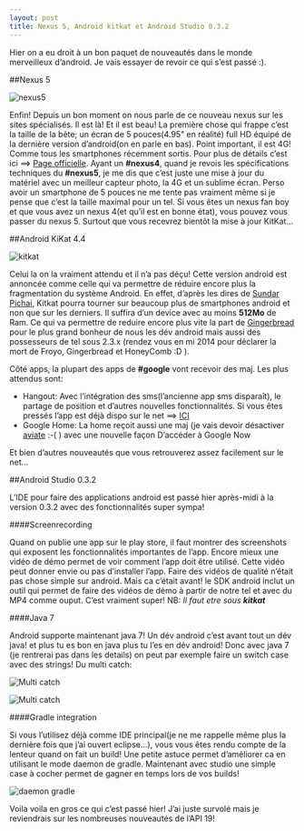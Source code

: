 ```yaml
---
layout: post
title: Nexus 5, Android kitkat et Android Studio 0.3.2
---
```


Hier on a eu droit à un bon paquet de nouveautés dans le monde merveilleux d’android.
Je vais essayer de revoir ce qui s’est passé :). 

##Nexus 5

![nexus5](http://soulesidibe.files.wordpress.com/2013/11/lg-nexus-5-photo.png)

Enfin! 
Depuis un bon moment on nous parle de ce nouveau nexus sur les sites spécialisés. Il est là! Et il est beau! 
La première chose qui frappe c’est la taille de la bête; un écran de 5 pouces(4.95" en réalité) full HD équipé 
de la dernière version d’android(on en parle en bas). 
Point important, il est 4G! Comme tous les smartphones récemment sortis. Pour plus de détails c’est ici ==> [Page officielle](http://www.google.fr/nexus/5/). 
Ayant un **#nexus4**, quand je revois les spécifications techniques du **#nexus5**, je me dis que c’est juste 
une mise à jour du matériel avec un meilleur capteur photo, la 4G et un sublime écran. 
Perso avoir un smartphone de 5 pouces ne me tente pas vraiment même si je pense que c’est la taille maximal pour un tel. 
Si vous êtes un nexus fan boy et que vous avez un nexus 4(et qu’il est en bonne état), vous pouvez vous passer du nexus 5. 
Surtout que vous recevrez bientôt la mise à jour KitKat… 

##Android KiKat 4.4

![kitkat](http://soulesidibe.files.wordpress.com/2013/11/android-kitkat.jpg)

Celui la on la vraiment attendu et il n’a pas déçu! Cette version android est annoncée comme celle qui 
va permettre de réduire encore plus la fragmentation du système Android. En effet, d’après les dires de 
[Sundar Pichai](https://plus.google.com/+SundarPichai), Kitkat pourra tourner sur beaucoup plus de smartphones android et non que sur les derniers. 
Il suffira d’un device avec au moins **512Mo** de Ram. Ce qui va permettre de reduire encore plus vite la 
part de [Gingerbread](http://goo.gl/BvZRw) pour le plus grand bonheur de nous les dév android mais aussi des possesseurs de tel 
sous 2.3.x (rendez vous en mi 2014 pour déclarer la mort de Froyo, Gingerbread et HoneyComb :D ). 

Côté apps, la plupart des apps de **#google** vont recevoir des maj. Les plus attendus sont: 

* Hangout: Avec l’intégration des sms(l’ancienne app sms disparaît), le partage de position et d’autres nouvelles fonctionnalités. Si vous êtes pressés l’app est déjà dispo sur le net ==> [ICI](http://goo.gl/uuKh2U)
* Google Home: La home reçoit aussi une maj (je vais devoir désactiver [aviate](http://goo.gl/ApNyPM) :-( ) avec une nouvelle façon D’accéder à Google Now

Et bien d’autres nouveautés que vous retrouverez assez facilement sur le net…

##Android Studio 0.3.2

L’IDE pour faire des applications android est passé hier après-midi à la version 0.3.2 avec des fonctionnalités super sympa!

####Screenrecording

Quand on publie une app sur le play store, il faut montrer des screenshots qui exposent les fonctionnalités 
importantes de l’app. Encore mieux une vidéo de démo permet de voir comment l’app doit être utilisé. 
Cette vidéo peut donner envie ou pas d’installer l’app. Faire des vidéos de qualité n’était pas chose simple 
sur android. Mais ca c’était avant! le SDK android inclut un outil qui permet de faire des vidéos de démo à partir de notre tel et avec du MP4 comme ouput. C’est vraiment super! 
NB: _Il faut etre sous **kitkat**_

####Java 7

Android supporte maintenant java 7! Un dév android c’est avant tout un dév java! et plus tu es bon en java plus tu l’es en dév android! Donc avec java 7 (je rentrerai pas dans les details) on peut par exemple faire un switch case avec des strings! Du multi catch:

![Multi catch](http://soulesidibe.files.wordpress.com/2013/11/multicatch1.png)

![Multi catch](http://soulesidibe.files.wordpress.com/2013/11/multicatch2.png)

####Gradle integration

Si vous l’utilisez déjà comme IDE principal(je ne me rappelle même plus la dernière fois que j’ai ouvert eclipse…), 
vous vous êtes rendu compte de la lenteur quand on fait un build! Une petite astuce permet d’améliorer ca en 
utilisant le mode daemon de gradle. Maintenant avec studio une simple case à cocher permet de gagner en temps lors de vos builds! 

![daemon gradle](http://soulesidibe.files.wordpress.com/2013/11/faster-builds.png) 

Voila voila en gros ce qui c’est passé hier! J’ai juste survolé mais je reviendrais sur les nombreuses nouveautés de l’API 19!